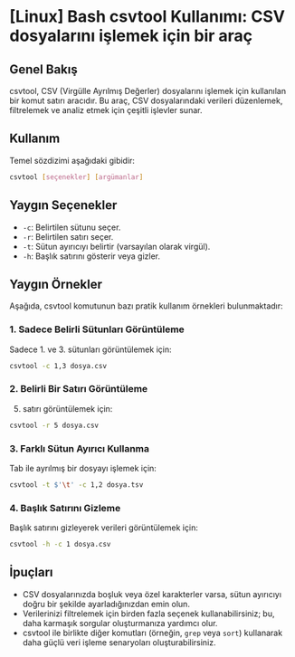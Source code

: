 # [Linux] Bash csvtool Kullanımı: CSV dosyalarını işlemek için bir araç

## Genel Bakış
csvtool, CSV (Virgülle Ayrılmış Değerler) dosyalarını işlemek için kullanılan bir komut satırı aracıdır. Bu araç, CSV dosyalarındaki verileri düzenlemek, filtrelemek ve analiz etmek için çeşitli işlevler sunar.

## Kullanım
Temel sözdizimi aşağıdaki gibidir:
```bash
csvtool [seçenekler] [argümanlar]
```

## Yaygın Seçenekler
- `-c`: Belirtilen sütunu seçer.
- `-r`: Belirtilen satırı seçer.
- `-t`: Sütun ayırıcıyı belirtir (varsayılan olarak virgül).
- `-h`: Başlık satırını gösterir veya gizler.

## Yaygın Örnekler
Aşağıda, csvtool komutunun bazı pratik kullanım örnekleri bulunmaktadır:

### 1. Sadece Belirli Sütunları Görüntüleme
Sadece 1. ve 3. sütunları görüntülemek için:
```bash
csvtool -c 1,3 dosya.csv
```

### 2. Belirli Bir Satırı Görüntüleme
5. satırı görüntülemek için:
```bash
csvtool -r 5 dosya.csv
```

### 3. Farklı Sütun Ayırıcı Kullanma
Tab ile ayrılmış bir dosyayı işlemek için:
```bash
csvtool -t $'\t' -c 1,2 dosya.tsv
```

### 4. Başlık Satırını Gizleme
Başlık satırını gizleyerek verileri görüntülemek için:
```bash
csvtool -h -c 1 dosya.csv
```

## İpuçları
- CSV dosyalarınızda boşluk veya özel karakterler varsa, sütun ayırıcıyı doğru bir şekilde ayarladığınızdan emin olun.
- Verilerinizi filtrelemek için birden fazla seçenek kullanabilirsiniz; bu, daha karmaşık sorgular oluşturmanıza yardımcı olur.
- csvtool ile birlikte diğer komutları (örneğin, `grep` veya `sort`) kullanarak daha güçlü veri işleme senaryoları oluşturabilirsiniz.